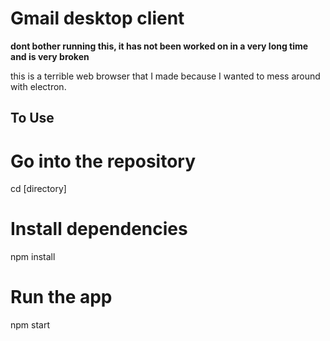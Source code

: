 # Gmail desktop client

**dont bother running this, it has not been worked on in a very long time and is very broken**

this is a terrible web browser that I made because I wanted to mess around with electron.

## To Use

# Go into the repository
cd [directory]
# Install dependencies
npm install
# Run the app
npm start
